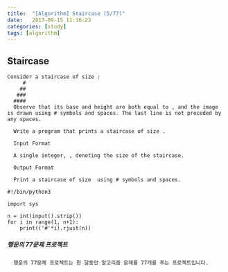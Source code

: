```yaml
---
title:  "[Algorithm] Staircase (5/77)"
date:   2017-09-15 11:36:23
categories: [study]
tags: [algorithm]
---
```

## Staircase
    Consider a staircase of size :
         #
        ##
       ###
      ####
      Observe that its base and height are both equal to , and the image is drawn using # symbols and spaces. The last line is not preceded by any spaces.

      Write a program that prints a staircase of size .

      Input Format

      A single integer, , denoting the size of the staircase.

      Output Format

      Print a staircase of size  using # symbols and spaces.


```
#!/bin/python3

import sys

n = int(input().strip())
for i in range(1, n+1):
    print(('#'*i).rjust(n))
```

##### 행운의 77문제 프로젝트
```
  행운의 77문제 프로젝트는 한 달동안 알고리즘 문제를 77개를 푸는 프로젝트입니다.
```
